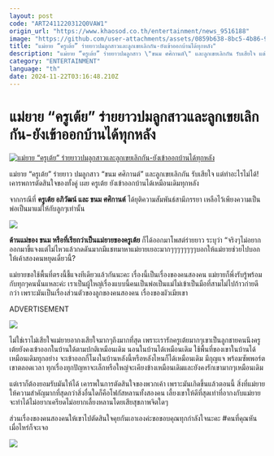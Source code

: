```yaml
---
layout: post
code: "ART2411220312Q0VAW1"
origin_url: "https://www.khaosod.co.th/entertainment/news_9516188"
image: "https://github.com/user-attachments/assets/0859b638-8bc5-4b86-9c84-c3e037c7c2d9"
title: "แม่ยาย “ครูเต้ย” ร่ายยาวปมลูกสาวและลูกเขยเลิกกัน-ยังเข้าออกบ้านได้ทุกหลัง"
description: "แม่ยาย “ครูเต้ย” ร่ายยาวปมลูกสาว \"ขนม ศศิกานต์\" และลูกเขยเลิกกัน รับเสียใจ แต่ทำอะไรไม่ได้! เคารพการตัดสินใจของทั้งคู่  ครูเต้ย ยังเข้าออกบ้านได้เหมือนเดิมทุกหลัง"
category: "ENTERTAINMENT"
language: "th"
date: 2024-11-22T03:16:48.210Z
---
```


# แม่ยาย “ครูเต้ย” ร่ายยาวปมลูกสาวและลูกเขยเลิกกัน-ยังเข้าออกบ้านได้ทุกหลัง

[![แม่ยาย “ครูเต้ย” ร่ายยาวปมลูกสาวและลูกเขยเลิกกัน-ยังเข้าออกบ้านได้ทุกหลัง](https://www.khaosod.co.th/wpapp/uploads/2024/11/ยาว-แดง-1.jpg "แม่ยาย “ครูเต้ย” ร่ายยาวปมลูกสาวและลูกเขยเลิกกัน-ยังเข้าออกบ้านได้ทุกหลัง")](https://www.khaosod.co.th/wpapp/uploads/2024/11/ยาว-แดง-1.jpg)

แม่ยาย “ครูเต้ย” ร่ายยาว ปมลูกสาว “ขนม ศศิกานต์” และลูกเขยเลิกกัน รับเสียใจ แต่ทำอะไรไม่ได้! เคารพการตัดสินใจของทั้งคู่ เผย ครูเต้ย ยังเข้าออกบ้านได้เหมือนเดิมทุกหลัง

จากกรณีที่ **ครูเต้ย อภิวัฒน์ และ ขนม ศศิกานต์** ได้ยุติความสัมพันธ์สามีภรรยา เหลือไว้เพียงความเป็นพ่อเป็นมาแม่ให้กับลูกๆเท่านั้น

![](https://www.khaosod.co.th/wpapp/uploads/2024/11/KanomKruToey-2.png)

**ด้านแม่ของ ขนม หรือที่เรียกว่าเป็นแม่ยายของครูเต้ย** ก็ได้ออกมาโพสต์ร่ายยาว ระบุว่า “จริงๆไม่อยากออกมาขี้แจงแต่ไม่ไหวแล้วกดดันมากมีแชทมาหาแม่ยายเยอะมากๆๆๆๆๆๆๆๆบอกให้แม่ยายช่วยไปบอกให้เค้าสองคนหยุดเดี๋ยวนี้?

แม่ยายขอใช้พื้นที่ตรงนี้ชี้แจงทีเดียวแล้วกันนะคะ เรื่องนี้เป็นเรื่องของคนสองคน แม่ยายก็พึ่งรับรู้พร้อมกับทุกๆคนนั่นแหละค่ะ เราเป็นผู้ใหญ่เรื่องแบบนี้คนเป็นพ่อเป็นแม่ไม่เข้าเป็นมือที่สามไม่ไปก้าวก่ายดีกว่า เพราะมันเป็นเรื่องส่วนตัวของลูกของคนสองคน เรื่องของผัวเมียเขา

ADVERTISEMENT

![](https://www.khaosod.co.th/wpapp/uploads/2024/11/KanomKruToey-3.png)

ไม่ใช่เราไม่เสียใจแม่ยายอากงเสียใจมากๆถึงมากที่สุด เพราะเรารักครูเต้ยมากๆเขาเป็นลูกชายคนนึงครูเต้ยยังคงเข้าออกในบ้านใด้ตามปกติเหมือนเดิม นอนในบ้านได้เหมือนเดิม ใช้พื้นที่ของเขาในบ้านได้เหมือนเดิมทุกอย่าง จะเข้าออกกี่โมงในบ้านหลังนี้หรือหลังไหนก็ได้เหมือนเดิม มีกุญแจ พร้อมซัพพอร์ตเขาตลอดเวลา ทุกเรื่องทุกปัญหาจะเล็กหรือใหญ่จะเคียงข้างเหมือนเดิมและยังคงรักเขามากๆเหมือนเดิม

แต่เราก็ต้องยอมรับมันให้ได้ เคารพในการตัดสินใจของพวกเค้า เพราะมันเกิดขึ้นแล้วตอนนี้ สิ่งที่แม่ยายให้ความสำคัญมากที่สุดกว่าสิ่งอื่นใดก็คือโฟกัสหลานทั้งสองคน เลี้ยงเขาให้ดีที่สุดเท่าที่อากงกับแม่ยายจะทำได้ไม่อยากเครียดไม่อยากเลี้ยงหลานโดยเสียสุขภาพจิตใดๆ

ส่วนเรื่องของคนสองคนให้เขาไปตัดสินใจคุยกันเอาเองค่ะขอขอบคุณทุกกำลังใจนะคะ #คนที่คุณหันเมื่อไหร่ก็จะเจอ

![](https://www.khaosod.co.th/wpapp/uploads/2024/11/KanomKruToey-1.png)

